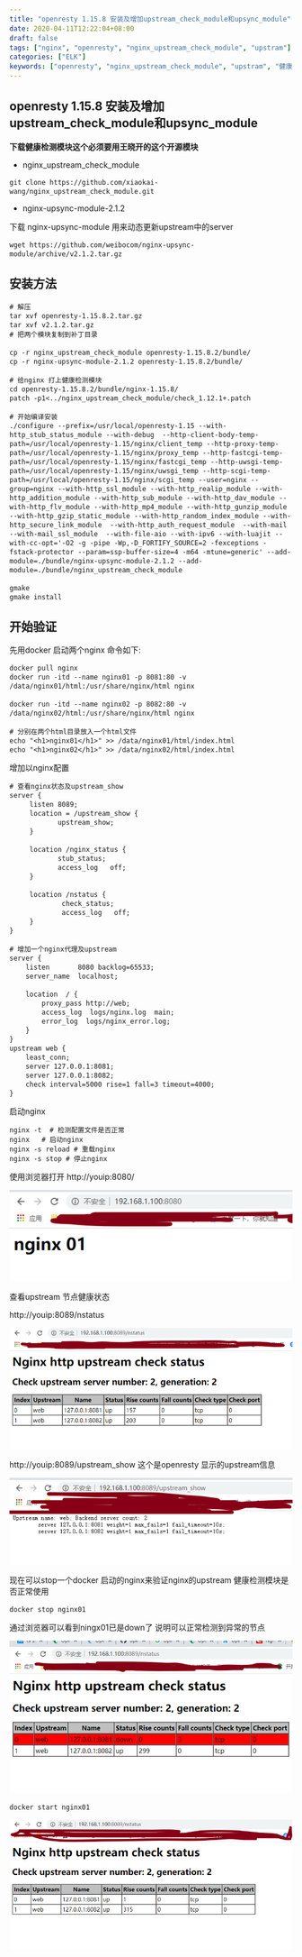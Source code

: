 ```yaml
---
title: "openresty 1.15.8 安装及增加upstream_check_module和upsync_module"
date: 2020-04-11T12:22:04+08:00
draft: false
tags: ["nginx", "openresty", "nginx_upstream_check_module", "upstram"]
categories: ["ELK"]
keywords: ["openresty", "nginx_upstream_check_module", "upstram", "健康检测"]
---
```


## openresty 1.15.8 安装及增加upstream_check_module和upsync_module

**下载健康检测模块这个必须要用王晓开的这个开源模块**
* nginx_upstream_check_module
```
git clone https://github.com/xiaokai-wang/nginx_upstream_check_module.git
```
* nginx-upsync-module-2.1.2

下载 nginx-upsync-module 用来动态更新upstream中的server

```
wget https://github.com/weibocom/nginx-upsync-module/archive/v2.1.2.tar.gz
```

## 安装方法
```
# 解压
tar xvf openresty-1.15.8.2.tar.gz
tar xvf v2.1.2.tar.gz
# 把两个模块复制到补丁目录

cp -r nginx_upstream_check_module openresty-1.15.8.2/bundle/
cp -r nginx-upsync-module-2.1.2 openresty-1.15.8.2/bundle/

# 给nginx 打上健康检测模块
cd openresty-1.15.8.2/bundle/nginx-1.15.8/
patch -p1<../nginx_upstream_check_module/check_1.12.1+.patch

# 开始编译安装
./configure --prefix=/usr/local/openresty-1.15 --with-http_stub_status_module --with-debug  --http-client-body-temp-path=/usr/local/openresty-1.15/nginx/client_temp --http-proxy-temp-path=/usr/local/openresty-1.15/nginx/proxy_temp --http-fastcgi-temp-path=/usr/local/openresty-1.15/nginx/fastcgi_temp --http-uwsgi-temp-path=/usr/local/openresty-1.15/nginx/uwsgi_temp --http-scgi-temp-path=/usr/local/openresty-1.15/nginx/scgi_temp --user=nginx --group=nginx --with-http_ssl_module --with-http_realip_module --with-http_addition_module --with-http_sub_module --with-http_dav_module --with-http_flv_module --with-http_mp4_module --with-http_gunzip_module --with-http_gzip_static_module --with-http_random_index_module --with-http_secure_link_module  --with-http_auth_request_module  --with-mail --with-mail_ssl_module  --with-file-aio --with-ipv6 --with-luajit --with-cc-opt='-O2 -g -pipe -Wp,-D_FORTIFY_SOURCE=2 -fexceptions -fstack-protector --param=ssp-buffer-size=4 -m64 -mtune=generic' --add-module=./bundle/nginx-upsync-module-2.1.2 --add-module=./bundle/nginx_upstream_check_module

gmake
gmake install
```

## 开始验证
先用docker 启动两个nginx 命令如下:
```shell
docker pull nginx
docker run -itd --name nginx01 -p 8081:80 -v /data/nginx01/html:/usr/share/nginx/html nginx

docker run -itd --name nginx02 -p 8082:80 -v /data/nginx02/html:/usr/share/nginx/html nginx 

# 分别在两个html目录放入一个html文件
echo "<h1>nginx01</h1>" >> /data/nginx01/html/index.html
echo "<h1>nginx02</h1>" >> /data/nginx02/html/index.html
```

增加以nginx配置
```
# 查看nginx状态及upstream_show
server {
     listen 8089;
	 location = /upstream_show {
            upstream_show;
	 }

	 location /nginx_status {
            stub_status;
            access_log   off;
	 }

	 location /nstatus {
             check_status;
             access_log   off;
	 }
}

# 增加一个nginx代理及upstream
server {
	listen       8080 backlog=65533;
   	server_name  localhost;

	location  / {
        proxy_pass http://web;
        access_log  logs/nginx.log  main;
        error_log  logs/nginx_error.log;
	}
}
upstream web {
	least_conn;
	server 127.0.0.1:8081;
	server 127.0.0.1:8082;
    check interval=5000 rise=1 fall=3 timeout=4000;
}

```
启动nginx
```
nginx -t  # 检测配置文件是否正常
nginx   # 启动nginx
nginx -s reload # 重载nginx
nginx -s stop # 停止nginx

```

使用浏览器打开 http://youip:8080/

![](https://raw.githubusercontent.com/zhou-mfk/blogimages/master/img/20200411121436.png)

查看upstream 节点健康状态

http://youip:8089/nstatus

![](https://raw.githubusercontent.com/zhou-mfk/blogimages/master/img/20200411121401.png)

http://youip:8089/upstream_show  这个是openresty 显示的upstream信息

![](https://raw.githubusercontent.com/zhou-mfk/blogimages/master/img/20200411121559.png)



现在可以stop一个docker 启动的nginx来验证nginx的upstream 健康检测模块是否正常使用

```shell
docker stop nginx01
```

通过浏览器可以看到ningx01已是down了 说明可以正常检测到异常的节点

![](https://raw.githubusercontent.com/zhou-mfk/blogimages/master/img/20200411121740.png)

```shell
docker start nginx01
```

![](https://raw.githubusercontent.com/zhou-mfk/blogimages/master/img/20200411121902.png)